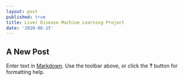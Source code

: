 ```yaml
---
layout: post
published: true
title: Liver Disease Machine Learning Project
date: '2020-06-15'
---
```

## A New Post

Enter text in [Markdown](http://daringfireball.net/projects/markdown/). Use the toolbar above, or click the **?** button for formatting help.
